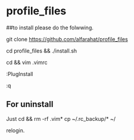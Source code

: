 # profile_files

##to install please do the folwwing.

git clone https://github.com/alfarahat/profile_files

cd profile_files && ./install.sh

cd && vim .vimrc

:PlugInstall

:q

## For uninstall

Just cd && rm -rf .vim* 
cp ~/.rc_backup/* ~/

relogin.


